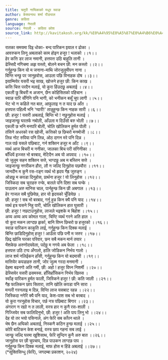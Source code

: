 ```yaml
---
title: चतुरी नायिकाको मधुर स्वाङ
author: केशवनाथ शर्मा पौड्याल
genre: कविता
language: नेपाली
source: नेपाली - कविता कोश
source_link: http://kavitakosh.org/kk/%E0%A4%95%E0%A5%87%E0%A4%B6%E0%A4%B5%E0%A4%A8%E0%A4%BE%E0%A4%A5_%E0%A4%B6%E0%A4%B0%E0%A5%8D%E0%A4%AE%E0%A4%BE_%E0%A4%AA%E0%A5%8C%E0%A4%A1%E0%A5%8D%E0%A4%AF%E0%A4%BE%E0%A4%B2
---
```


रातका समयमा दिइ धोका- बन्द पारिकन झ्याल र ढोका ।  
आवरुकन लिनू अबलाको काम होइन हजूर ! भलाको ।।१।।  
हेर कत्ति डर लाज नमानी, हत्तपत्त उठि बाहुलि तानी ।  
ढेस्सिदै नगिचमा अझ यस्तो, बोलने बचन छी: मन कस्तो ।।२।।  
गर्नुहुन्छ किन यो म जनाना-माथि जोरजुलुमीपन नाना ।  
विन्ति भन्छु पर जानुहवोस, आउला पछि विनाहक दोष ।।३।।  
झ्याम्मियेर यसरी भइ साख, खोजने हजुर छी: किन काख ।  
कत्ति चित्त परदैन मलाई, यो कुरा हिंउदछू अबलाई ।।४।।  
एकली छु बिचरी म अजान, छैन कोहिसितको पहिचान ।  
स्वाङ पारि सँगिनि पनि भागी, को भनीकन बसूँ चुप लागी ।।५।।  
भेट भो न कहिले नत बात, आफुलाइ न त याद छ आँत ।  
हत्तपत्त पहिल्यै भनि 'प्यारी!' तान्नुहुन्छ किन नाहक सारी ।।६।।  
छी: हजूर ! यसरी अबलाई, बिन्ति भो ! नछुनुहोस मलाई ।  
जाइजान्छु घरतर्फ नबोली, आँउला म दिउँसो बरु भोली ।।७।।  
एकली छ भनि मनपरि बोली, चोलि खोलिकन हुर्मत पोली ।  
तंसिने अधरको रस खोजी, कत्तिको छ छिचरो मनमोजी ।।८।।  
लिन्न नोट रुपिया पनि लिन्न, ओठ दागन मरे पनि दिन्न ।  
गाल पर्छ यसले पछिबाट, गर्न शक्तिन हजूर म आँट ।।९।।  
व्यर्थ आज बिचरी म ननीका, जालका बिच परी संगिनीका ।  
बाँधियें इज्जत भो बरबाद, मेटिदैन अब यो अपवाद ।।१०।।  
यो जुलुम सहन शक्तिन सत्ते, भाग्दछू अब म बस्तिन सत्ते ।  
जाइजान्छु नगरीकन हौरा, लौ न जल्दि दिनुहोस पछयौरा ।।११।।  
जानदीन म कुनै रस-रङ्ग व्यर्थ भो हृदय गैह्र जुरुङ्ग ।  
ओडछू म कपडा दिनुहोस, प्रार्थना हजुर ! यो लिनुहोस ।।१२।।  
जिस्किदा सब चुराहरु रन्के, बातले पनि दिशा सब घन्के ।  
पाउलान अरु मानिस चाल, पार्नहुन्छ किन छी अबगाल ।।१३।।  
हेर गाजल सबै पुछियेछ, हार यो हृदयको चुँडियेछ ।  
छी: हजूर ! सब भो बरबाद, गर्नु हुन्न किन क्यै पनि याद ।।१४।।  
व्यर्थ इत्र घसने निहु पारी, चोलि खोलिकन हात घुसारी ।  
छी: हजूर ! नछटाउनुहोस, लाजले भइशके म बिहोश ।।१५।।  
अय्य अय्य अय कोमल गाला, चिम्टि व्यर्थ गरने अति हाल ।  
यो कुरा मकन लाग्दछ झर्का, बानि विघ्न छिचरो छ हजुरको ।।१६।।  
स्वाङ पारिकन काकुति लाई, गर्नुहुन्छ किन दिक्क मलाई ।  
बिन्ति छाडिदिनुहोस् हजुर ! आउँला पछि पनी म जरुर ।।१७।।  
छिद्र खोजि घरका परिवार, छन सबै मकन मार्न तयार ।  
भैशकेछ अरुणोदयवेला, पर्दछु म नगये अब फेला ।।१८।।  
हत्तपत्त उठि टप्प अँगालो, हालि जोडिकन निर्भय गालो ।  
लाज शर्म नलिईकन हाँसी, गर्नुहुन्छ किन यो बदमासी ।।१९।।  
मात्तियेर कपडाहरु तानी, जोर जुल्म गरदा मनमानी ।  
देहमा बढनगो अति गर्मी, छी: अहो ! हजुर विघ्न निशर्मी ।।२०।।  
ढेस्सियेर यसरी ढसमस्स. हाँसिहाँसिकन निर्भय खिस्स ।  
स्वाँङ् पारिकन हुर्मत फाली, जिस्किने हजुर ! छी: कति जाली ।।२१।।  
गैह्र फालिकन छाप सितारा, तानि खोलि कपडा पनि सारा ।  
मन्परी गरनलाइ म दिन्न, विन्ति लाज यसबाट रहन्न ।।२२।।  
जिस्किदा नगेरि क्यै पनि याद, केश-पाश सब भो बरबाद ।  
यो कुरा गरनुहोस विचार, पर्छ नत्र पछिबाट बिगार ।।२३।।  
अंगराग न रह्यो न त लाली, वस्त्र हार न कुनै रस-शाली ।  
गिज्जियेर सब फालिदिनुभो, छी: हजुर ! अति पाप लिनु भो ।।२४।।  
देह यो तर भयो पसिनाले, अंग फेरि सब काँपन थाले ।  
भेष छैन अघिको अबलाई, निस्कनै कठिन हुन्छ मलाई ।।२५।।  
कोरि बाटिकन केश बनाई, वस्त्र छाप गहना सब लाई ।  
जान्छु जल्दि घरमा खुशिसाथ, फेरि सुन्दिन कुनै अरु बात ।।२६।।  
जानुहोस पर छी चुपचाप, दिन्न पाउकन लाग्दछ पाप ।  
गर्नुहुन्छ किन दिक्क मलाई, माफ होस म हिंडे अबलाई ।।२७।।  
(\*सूक्तिसिन्धु (फेरि), जगदम्बा प्रकाशन, २०२४)
